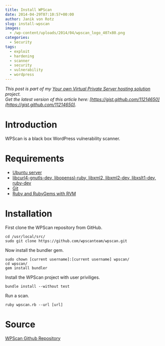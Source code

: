 ```yaml
---
title: Install WPScan
date: 2014-04-29T07:10:57+00:00
author: Janik von Rotz
slug: install-wpscan
images:
  - /wp-content/uploads/2014/04/wpscan_logo_407x80.png
categories:
  - Security
tags:
  - exploit
  - hardening
  - scanner
  - security
  - vulnerability
  - wordpress
---
```

*This post is part of my [Your own Virtual Private Server hosting solution](https://janikvonrotz.ch/your-own-virtual-private-server-hosting-solution/) project.*  
*Get the latest version of this article here: [https://gist.github.com/11214650](https://gist.github.com/11214650).*  

# Introduction

WPScan is a black box WordPress vulnerability scanner.
<!--more-->
# Requirements

* [Ubuntu server](https://janikvonrotz.ch/2014/03/13/deploy-ubuntu-server/)
* [libcurl4-gnutls-dev, libopenssl-ruby, libxml2, libxml2-dev, libxslt1-dev, ruby-dev](https://janikvonrotz.ch/2014/03/25/install-ubuntu-development-libraries/)
* [Git](https://janikvonrotz.ch/2014/03/25/install-ubuntu-packages/)
* [Ruby and RubyGems with RVM](https://janikvonrotz.ch/2014/04/28/install-ruby-and-rubygems-with-rvm/)

# Installation

First clone the WPScan repository from GitHub.

    cd /usr/local/src/
    sudo git clone https://github.com/wpscanteam/wpscan.git

Now install the bundler gem.

    sudo chown [current username]:[current username] wpscan/
    cd wpscan/
    gem install bundler
    
Install the WPScan project with user priviliges.
    
    bundle install --without test

Run a scan.

    ruby wpscan.rb --url [url]

# Source

[WPScan Github Repository](https://github.com/wpscanteam/wpscan)